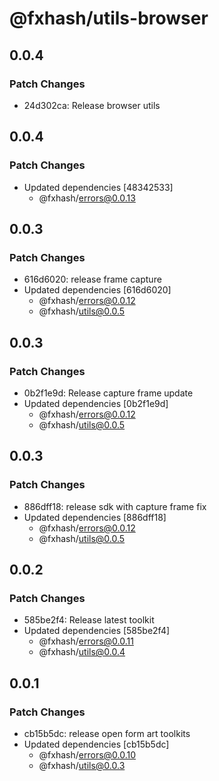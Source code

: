 # @fxhash/utils-browser

## 0.0.4

### Patch Changes

- 24d302ca: Release browser utils

## 0.0.4

### Patch Changes

- Updated dependencies [48342533]
  - @fxhash/errors@0.0.13

## 0.0.3

### Patch Changes

- 616d6020: release frame capture
- Updated dependencies [616d6020]
  - @fxhash/errors@0.0.12
  - @fxhash/utils@0.0.5

## 0.0.3

### Patch Changes

- 0b2f1e9d: Release capture frame update
- Updated dependencies [0b2f1e9d]
  - @fxhash/errors@0.0.12
  - @fxhash/utils@0.0.5

## 0.0.3

### Patch Changes

- 886dff18: release sdk with capture frame fix
- Updated dependencies [886dff18]
  - @fxhash/errors@0.0.12
  - @fxhash/utils@0.0.5

## 0.0.2

### Patch Changes

- 585be2f4: Release latest toolkit
- Updated dependencies [585be2f4]
  - @fxhash/errors@0.0.11
  - @fxhash/utils@0.0.4

## 0.0.1

### Patch Changes

- cb15b5dc: release open form art toolkits
- Updated dependencies [cb15b5dc]
  - @fxhash/errors@0.0.10
  - @fxhash/utils@0.0.3
